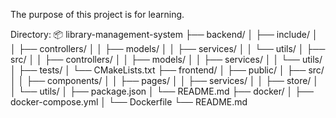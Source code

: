 The purpose of this project is for learning.

Directory:
📦 library-management-system
├── backend/
│   ├── include/
│   │   ├── controllers/
│   │   ├── models/
│   │   ├── services/
│   │   └── utils/
│   ├── src/
│   │   ├── controllers/
│   │   ├── models/
│   │   ├── services/
│   │   └── utils/
│   ├── tests/
│   └── CMakeLists.txt
├── frontend/
│   ├── public/
│   ├── src/
│   │   ├── components/
│   │   ├── pages/
│   │   ├── services/
│   │   ├── store/
│   │   └── utils/
│   ├── package.json
│   └── README.md
├── docker/
│   ├── docker-compose.yml
│   └── Dockerfile
└── README.md